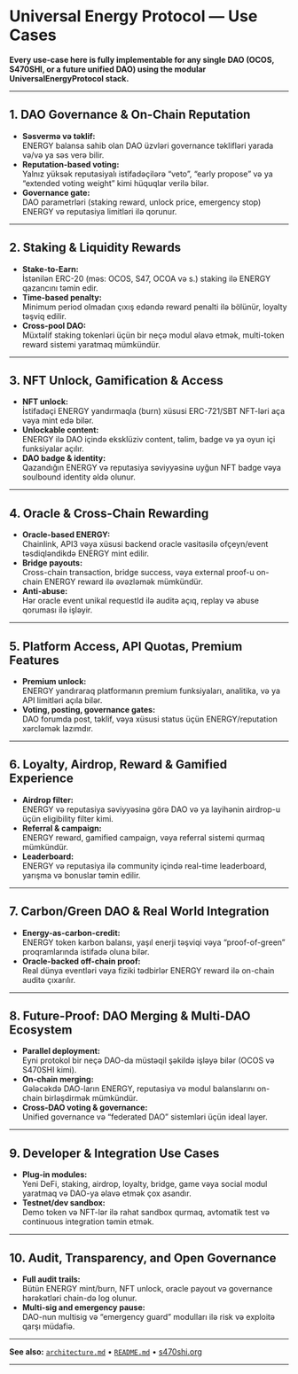 # Universal Energy Protocol — Use Cases

**Every use-case here is fully implementable for any single DAO (OCOS, S470SHI, or a future unified DAO) using the modular UniversalEnergyProtocol stack.**

---

## 1. DAO Governance & On-Chain Reputation

- **Səsvermə və təklif:**  
  ENERGY balansa sahib olan DAO üzvləri governance təklifləri yarada və/və ya səs verə bilir.
- **Reputation-based voting:**  
  Yalnız yüksək reputasiyalı istifadəçilərə “veto”, “early propose” və ya “extended voting weight” kimi hüquqlar verilə bilər.
- **Governance gate:**  
  DAO parametrləri (staking reward, unlock price, emergency stop) ENERGY və reputasiya limitləri ilə qorunur.

---

## 2. Staking & Liquidity Rewards

- **Stake-to-Earn:**  
  İstənilən ERC-20 (məs: OCOS, S47, OCOA və s.) staking ilə ENERGY qazancını təmin edir.
- **Time-based penalty:**  
  Minimum period olmadan çıxış edəndə reward penalti ilə bölünür, loyalty təşviq edilir.
- **Cross-pool DAO:**  
  Müxtəlif staking tokenləri üçün bir neçə modul əlavə etmək, multi-token reward sistemi yaratmaq mümkündür.

---

## 3. NFT Unlock, Gamification & Access

- **NFT unlock:**  
  İstifadəçi ENERGY yandırmaqla (burn) xüsusi ERC-721/SBT NFT-ləri aça vəya mint edə bilər.
- **Unlockable content:**  
  ENERGY ilə DAO içində eksklüziv content, təlim, badge və ya oyun içi funksiyalar açılır.
- **DAO badge & identity:**  
  Qazandığın ENERGY və reputasiya səviyyəsinə uyğun NFT badge vəya soulbound identity əldə olunur.

---

## 4. Oracle & Cross-Chain Rewarding

- **Oracle-based ENERGY:**  
  Chainlink, API3 vəya xüsusi backend oracle vasitəsilə ofçeyn/event təsdiqləndikdə ENERGY mint edilir.
- **Bridge payouts:**  
  Cross-chain transaction, bridge success, vəya external proof-u on-chain ENERGY reward ilə əvəzləmək mümkündür.
- **Anti-abuse:**  
  Hər oracle event unikal requestId ilə auditə açıq, replay və abuse qoruması ilə işləyir.

---

## 5. Platform Access, API Quotas, Premium Features

- **Premium unlock:**  
  ENERGY yandıraraq platformanın premium funksiyaları, analitika, və ya API limitləri açıla bilər.
- **Voting, posting, governance gates:**  
  DAO forumda post, təklif, vəya xüsusi status üçün ENERGY/reputation xərcləmək lazımdır.

---

## 6. Loyalty, Airdrop, Reward & Gamified Experience

- **Airdrop filter:**  
  ENERGY və reputasiya səviyyəsinə görə DAO və ya layihənin airdrop-u üçün eligibility filter kimi.
- **Referral & campaign:**  
  ENERGY reward, gamified campaign, vəya referral sistemi qurmaq mümkündür.
- **Leaderboard:**  
  ENERGY və reputasiya ilə community içində real-time leaderboard, yarışma və bonuslar təmin edilir.

---

## 7. Carbon/Green DAO & Real World Integration

- **Energy-as-carbon-credit:**  
  ENERGY token karbon balansı, yaşıl enerji təşviqi vəya “proof-of-green” proqramlarında istifadə oluna bilər.
- **Oracle-backed off-chain proof:**  
  Real dünya eventləri vəya fiziki tədbirlər ENERGY reward ilə on-chain auditə çıxarılır.

---

## 8. Future-Proof: DAO Merging & Multi-DAO Ecosystem

- **Parallel deployment:**  
  Eyni protokol bir neçə DAO-da müstəqil şəkildə işləyə bilər (OCOS və S470SHI kimi).
- **On-chain merging:**  
  Gələcəkdə DAO-ların ENERGY, reputasiya və modul balanslarını on-chain birləşdirmək mümkündür.
- **Cross-DAO voting & governance:**  
  Unified governance və “federated DAO” sistemləri üçün ideal layer.

---

## 9. Developer & Integration Use Cases

- **Plug-in modules:**  
  Yeni DeFi, staking, airdrop, loyalty, bridge, game vəya social modul yaratmaq və DAO-ya əlavə etmək çox asandır.
- **Testnet/dev sandbox:**  
  Demo token və NFT-lər ilə rahat sandbox qurmaq, avtomatik test və continuous integration təmin etmək.

---

## 10. Audit, Transparency, and Open Governance

- **Full audit trails:**  
  Bütün ENERGY mint/burn, NFT unlock, oracle payout və governance hərəkətləri chain-də log olunur.
- **Multi-sig and emergency pause:**  
  DAO-nun multisig və “emergency guard” modulları ilə risk və exploitə qarşı müdafiə.

---

**See also:** [`architecture.md`](architecture.md) • [`README.md`](../README.md) • [s470shi.org](https://s470shi.org)

---
